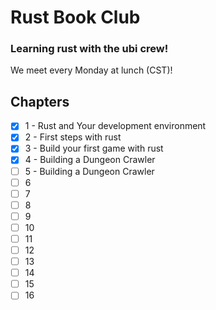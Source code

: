 # Rust Book Club
### Learning rust with the ubi crew!

We meet every Monday at lunch (CST)!

## Chapters

- [X] 1 - Rust and Your development environment
- [X] 2 - First steps with rust
- [X] 3 - Build your first game with rust
- [X] 4 - Building a Dungeon Crawler
- [ ] 5 - Building a Dungeon Crawler
- [ ] 6
- [ ] 7
- [ ] 8
- [ ] 9
- [ ] 10
- [ ] 11
- [ ] 12
- [ ] 13
- [ ] 14
- [ ] 15
- [ ] 16
